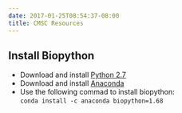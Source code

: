 ```yaml
---
date: 2017-01-25T08:54:37-08:00
title: CMSC Resources 
---
```



Install Biopython
-----------------

* Download and install [Python 2.7](https://www.python.org/downloads/)  
*	Download and install [Anaconda](https://www.continuum.io/downloads/)  
*	Use the following commad to install biopython:   
      `conda install -c anaconda biopython=1.68`



